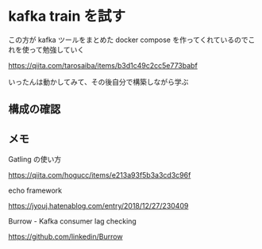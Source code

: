 # kafka train を試す

この方が kafka ツールをまとめた docker compose を作ってくれているのでこれを使って勉強していく

https://qiita.com/tarosaiba/items/b3d1c49c2cc5e773babf

いったんは動かしてみて、その後自分で構築しながら学ぶ

## 構成の確認

## メモ

Gatling の使い方

https://qiita.com/hogucc/items/e213a93f5b3a3cd3c96f

echo framework

https://jyouj.hatenablog.com/entry/2018/12/27/230409

Burrow - Kafka consumer lag checking

https://github.com/linkedin/Burrow
